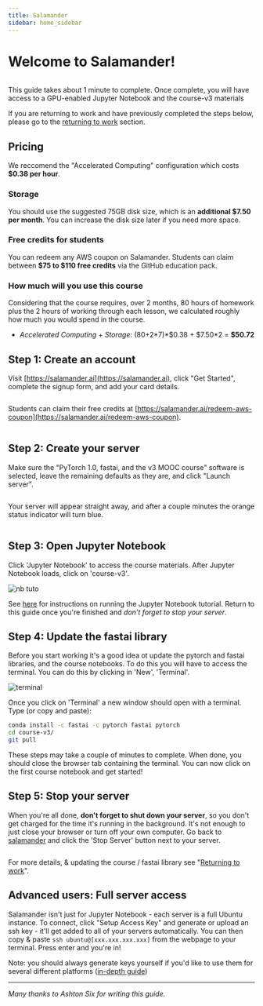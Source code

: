 ```yaml
---
title: Salamander
sidebar: home_sidebar
---
```


# Welcome to Salamander!

<img alt="" src="/images/salamander/logo.png" class="screenshot">

This guide takes about 1 minute to complete. Once complete, you will have access to a GPU-enabled Jupyter Notebook and the course-v3 materials

If you are returning to work and have previously completed the steps below, please go to the [returning to work](https://course.fast.ai/update_salamander.html) section.

## Pricing

We reccomend the "Accelerated Computing" configuration which costs **\$0.38 per hour**.

### Storage

You should use the suggested 75GB disk size, which is an **additional \$7.50 per month**. You can increase the disk size later if you need more space.

### Free credits for students

You can redeem any AWS coupon on Salamander. Students can claim between **$75 to $110 free credits** via the GitHub education pack.

### How much will you use this course

Considering that the course requires, over 2 months, 80 hours of homework plus the 2 hours of working through each lesson, we calculated roughly how much you would spend in the course.

- _Accelerated Computing_ + _Storage_: (80+2\*7)\*$0.38 + $7.50\*2 = **\$50.72**

## Step 1: Create an account

Visit [https://salamander.ai](https://salamander.ai), click "Get Started", complete the signup form, and add your card details.

<img alt="" src="/images/salamander/create_account.png" class="screenshot">

Students can claim their free credits at [https://salamander.ai/redeem-aws-coupon](https://salamander.ai/redeem-aws-coupon).

<img alt="" src="/images/salamander/coupon.png" class="screenshot">

## Step 2: Create your server

Make sure the "PyTorch 1.0, fastai, and the v3 MOOC course" software is selected, leave the remaining defaults as they are, and click "Launch server".

<img alt="" src="/images/salamander/create_server.png" class="screenshot">

Your server will appear straight away, and after a couple minutes the orange status indicator will turn blue.

<img alt="" src="/images/salamander/ready.png" class="screenshot">

## Step 3: Open Jupyter Notebook

Click 'Jupyter Notebook' to access the course materials. After Jupyter Notebook loads, click on 'course-v3'.

<img alt="nb tuto" src="/images/salamander/final.png" class="screenshot">

See [here](index.html) for instructions on running the Jupyter Notebook tutorial. Return to this guide once you're finished and _don't forget to stop your server_.

## Step 4: Update the fastai library

Before you start working it's a good idea ot update the pytorch and fastai libraries, and the course notebooks. To do this you will have to access the terminal. You can do this by clicking in 'New', 'Terminal'.

<img alt="terminal" src="/images/terminal.png" class="screenshot">

Once you click on 'Terminal' a new window should open with a terminal. Type (or copy and paste):

```bash
conda install -c fastai -c pytorch fastai pytorch
cd course-v3/
git pull
```

These steps may take a couple of minutes to complete. When done, you should close the browser tab containing the terminal. You can now click on the first course notebook and get started!

## Step 5: Stop your server

When you're all done, **don't forget to shut down your server**, so you don't get charged for the time it's running in the background. It's not enough to just close your browser or turn off your own computer. Go back to [salamander](https://salamander.ai/) and click the 'Stop Server' button next to your server.

<img alt="" src="/images/salamander/stop.png" class="screenshot">

For more details, & updating the course / fastai library see "[Returning to work](update_salamander.html)".

## Advanced users: Full server access

Salamander isn't just for Jupyter Notebook - each server is a full Ubuntu instance. To connect, click "Setup Access Key" and generate or upload an ssh key - it'll get added to all of your servers automatically. You can then copy & paste `ssh ubuntu@[xxx.xxx.xxx.xxx]` from the webpage to your terminal. Press enter and you're in!

Note: you should always generate keys yourself if you'd like to use them for several different platforms ([in-depth guide](https://help.github.com/articles/generating-a-new-ssh-key-and-adding-it-to-the-ssh-agent/))

---

_Many thanks to Ashton Six for writing this guide._
